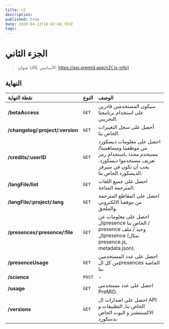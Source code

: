 ```yaml
---
title: v2
description:
published: true
date: 2020-04-22T18:42:48.703Z
tags:
---
```


# الجزء الثاني

> عنوان URL الأساسي: https://api.premid.app/v2{.is-info}


## النهاية

<table>
  <thead>
    <tr>
      <th style="text-align:left">نقطة النهاية</th>
      <th style="text-align:left">النوع</th>
      <th style="text-align:left">الوصف</th>
    </tr>
  </thead>
  <tbody>
    <tr>
      <td style="text-align:left"><b>/betaAccess</b>
      </td>
      <td style="text-align:left"><code>GET</code></td>
      <td style="text-align:left">سيكون المستخدمين قادرين على استخدام برنامجنا التجريبي.</td>
    </tr>
    <tr>
      <td style="text-align:left"><b>/changelog/:project/:version</b>
      </td>
      <td style="text-align:left"><code>GET</code></td>
      <td style="text-align:left">أحصل على سجل التغييرات الخاص بنا.</td>
    </tr>
    <tr>
      <td style="text-align:left"><b>/credits/:userID</b>
      </td>
      <td style="text-align:left"><code>GET</code></td>
      <td style="text-align:left">احصل على معلومات ديسكورد من موظفينا ومساهمينا/مستخدم محدد باستخدام رمز تعريف مستخدموا ديسكورد. يجب أن تكون في سيرفر الديسكورد الخاص بنا.</td>
    </tr>
    <tr>
      <td style="text-align:left"><b>/langFile/list</b>
      </td>
      <td style="text-align:left"><code>GET</code></td>
      <td style="text-align:left">احصل على جميع اللغات المترجمة المتاحة.</td>
    </tr>
    <tr>
      <td style="text-align:left"><b>/langFile/:project/:lang</b>
      </td>
      <td style="text-align:left"><code>GET</code></td>
      <td style="text-align:left">احصل على المقاطع المترجمة من موقعنا الالكتروني والملحق.</td>
    </tr>
    <tr>
      <td style="text-align:left"><b>/presences/:presence/:file</b>
      </td>
      <td style="text-align:left"><code>GET</code></td>
      <td style="text-align:left">احصل على معلومات عن الpresence الخاص بنا / presence وحيد / ملف الpresence (مثال: presence.js, metadata.json).</td>
    </tr>
    <tr>
      <td style="text-align:left"><b>/presenceUsage</b>
      </td>
      <td style="text-align:left"><code>GET</code></td>
      <td style="text-align:left">احصل على عدد المستخدمين من كل الpresences الخاصة بنا.</td>
    </tr>
    <tr>
      <td style="text-align:left"><b>/science</b>
      </td>
      <td style="text-align:left"><code>POST</code></td>
      <td style="text-align:left">-</td>
    </tr>
    <tr>
      <td style="text-align:left"><b>/usage</b>
      </td>
      <td style="text-align:left"><code>GET</code></td>
      <td style="text-align:left">احصل على عدد مستخدمي PreMiD.</td>
    </tr>
    <tr>
      <td style="text-align:left"><b>/versions</b>
      </td>
      <td style="text-align:left"><code>GET</code></td>
      <td style="text-align:left">احصل علي اصدارات ال API الخاص بنا, التطبيقات و الاكستنشنز و البوت الخاص بدسكورد.</td>
    </tr>
  </tbody>
</table>

